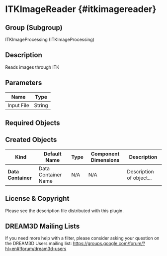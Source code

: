 ITKImageReader {#itkimagereader}
=====

## Group (Subgroup) ##
ITKImageProcessing (ITKImageProcessing)

## Description ##
Reads images through ITK

## Parameters ##
| Name             | Type |
|------------------|------|
| Input File | String | Path to the input file to read. |

## Required Objects ##

## Created Objects ##
| Kind | Default Name | Type | Component Dimensions | Description |
|------|--------------|-------------|---------|-----|
| **Data Container** | Data Container Name | N/A | N/A | Description of object... |

## License & Copyright ##

Please see the description file distributed with this plugin.

## DREAM3D Mailing Lists ##

If you need more help with a filter, please consider asking your question on the DREAM3D Users mailing list:
https://groups.google.com/forum/?hl=en#!forum/dream3d-users
